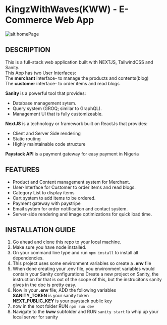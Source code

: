 # KingzWithWaves(KWW) - E-Commerce Web App

![alt homePage](https://github.com/leke-osez/kww/tree/main/public/homePage1.png?raw=true)

## DESCRIPTION
This is a full-stack web application built with NEXTJS, TailwindCSS and Sanity.<br>
This App has two User Interfaces: <br>
The __merchant__ interface- to manage the products and contents(blog) <br>
The __customer__ interface- to order items and read blogs <br>

__Sanity__ is a powerful tool that provides:
- Database management sytem.
- Query system (GROQ; similar to GraphQL).
- Management UI that is fully customizeable.

__NextJS__ is a technology or framework built on ReactJs that provides:
- Client and Server Side rendering
- Static routing 
- Highly maintainable code structure

__Paystack API__ is a payment gateway for easy payment in Nigeria

## FEATURES
- Product and Content management system for Merchant.
- User-Interface for Customer to order items and read blogs.
- Category List to display items
- Cart system to add items to be ordered.
- Payment gateway with paystripe
- Email system for order notification and contact system.
- Server-side rendering and Image optimizations for quick load time.

## INSTALLATION GUIDE
1. Go ahead and clone this repo to your local machine.
2. Make sure you have node installed.
3. On your command line type and run `npm install` to install all dependencies.
4. This project uses some environment variables so create a __.env__ file
5. When done creating your .env file, you environment variables would contain your Sanity configurations
   Create a new project on Sanity, the instruction for that is out of the scope of this, but the instrucitons sanity gives in the doc is pretty easy.
6. Now in your __.env__ file; ADD the following variables <br>
   __SANITY_TOKEN__ is your sanity token <br>
   __NEXT_PUBLIC_KEY__ is your paystack public key <br>
7. now in the root folder RUN `npm run dev`
8. Navigate to the __kww__ subfolder and RUN `sanity start` to whip up your local server for sanity
